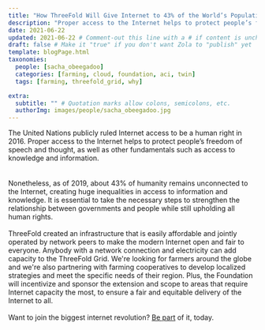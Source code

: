 ```yaml
---
title: "How ThreeFold Will Give Internet to 43% of the World’s Population" # Quotation marks allow colons, semicolons, etc.
description: "Proper access to the Internet helps to protect people’s freedom of speech and thought, as well as access to knowledge and information." # Quotation marks allow colons, semicolons, etc.
date: 2021-06-22
updated: 2021-06-22 # Comment-out this line with a # if content is unchanged
draft: false # Make it "true" if you don't want Zola to "publish" yet
template: blogPage.html
taxonomies:
  people: [sacha_obeegadoo]
  categories: [farming, cloud, foundation, aci, twin]
  tags: [farming, threefold_grid, why]

extra:
  subtitle: "" # Quotation marks allow colons, semicolons, etc.
  authorImg: images/people/sacha_obeegadoo.jpg
---
```


The United Nations publicly ruled Internet access to be a human right in 2016. Proper access to the Internet helps to protect people’s freedom of speech and thought, as well as other fundamentals such as access to knowledge and information.  
<br/>
<br/>
Nonetheless, as of 2019, about 43% of humanity remains unconnected to the Internet, creating huge inequalities in access to information and knowledge. It is essential to take the necessary steps to strengthen the relationship between governments and people while still upholding all human rights.
<br/>
<br/>
ThreeFold created an infrastructure that is easily affordable and jointly operated by network peers to make the modern Internet open and fair to everyone. Anybody with a network connection and electricity can add capacity to the ThreeFold Grid. We're looking for farmers around the globe and we're also partnering with farming cooperatives to develop localized strategies and meet the specific needs of their region. Plus, the Foundation will incentivize and sponsor the extension and scope to areas that require Internet capacity the most, to ensure a fair and equitable delivery of the Internet to all.
<br/>
<br/>
Want to join the biggest internet revolution? [Be part](https://farming.threefold.io) of it, today.
